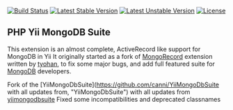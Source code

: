 [![Build Status](https://travis-ci.org/urakozz/yii-mongo-db-suite.svg?branch=1.3.7)](https://travis-ci.org/urakozz/yii-mongo-db-suite)
[![Latest Stable Version](https://poser.pugx.org/kozz/yii-mongo-db-suite/v/stable.svg)](https://packagist.org/packages/kozz/yii-mongo-db-suite)
[![Latest Unstable Version](https://poser.pugx.org/kozz/yii-mongo-db-suite/v/unstable.svg)](https://packagist.org/packages/kozz/yii-mongo-db-suite)
[![License](http://img.shields.io/packagist/l/kozz/yii-mongo-db-suite.svg)](https://packagist.org/packages/kozz/yii-mongo-db-suite)

## PHP Yii MongoDB Suite

This extension is an almost complete, ActiveRecord like support for MongoDB in Yii
It originally started as a fork of [MongoRecord](www.yiiframework.com/extension/mongorecord "MongoRecord")
extension written by [tyohan](http://www.yiiframework.com/user/31/ "tyohan"),
to fix some major bugs, and add full featured suite for [MongoDB](http://www.mongodb.org "MongoDB") developers.

Fork of the [YiiMongoDbSuite](https://github.com/canni/YiiMongoDbSuite with all updates from, "YiiMongoDbSuite") with all updates from  [yiimongodbsuite](https://bitbucket.org/mintao/yiimongodbsuite.git, "yiimongodbsuite")
Fixed some incompatibilities and deprecated classnames
